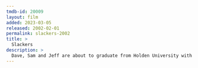 ```yaml
---
tmdb-id: 20009
layout: film
added: 2023-03-05
released: 2002-02-01
permalink: slackers-2002
title: >
  Slackers
description: >
  Dave, Sam and Jeff are about to graduate from Holden University with honors in lying, cheating and scheming. The three roommates have proudly scammed their way through the last four years of college and now, during final exams, these big-men-on-campus are about to be busted by the most unlikely dude in school. Self-dubbed Cool Ethan, an ambitious nerd with a bad crush, enters their lives one day and everything begins to unravel.
---
```

